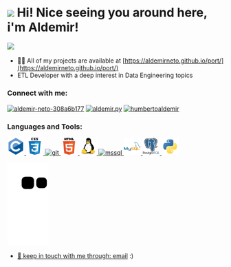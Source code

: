 

<!--
**aldemirneto/aldemirneto** is a ✨ _special_ ✨ repository because its `README.md` (this file) appears on your GitHub profile.

Here are some ideas to get you started:
-->
<h1><img src="https://emojis.slackmojis.com/emojis/images/1531849430/4246/blob-sunglasses.gif?1531849430" width="30"/> Hi! Nice seeing you around here, i'm Aldemir!</h1>

   ![](https://visitor-badge.glitch.me/badge?page_id=aldemirneto.aldemirneto)
   - 👨‍💻 All of my projects are available at [https://aldemirneto.github.io/port/](https://aldemirneto.github.io/port/)
   - ETL Developer with a deep interest in Data Engineering topics

<h3 align="left">Connect with me:</h3>
<p align="left">
<a href="https://linkedin.com/in/aldemir-neto-308a6b177" target="blank"><img align="center" src="https://raw.githubusercontent.com/rahuldkjain/github-profile-readme-generator/master/src/images/icons/Social/linked-in-alt.svg" alt="aldemir-neto-308a6b177" height="30" width="40" /></a>
<a href="https://instagram.com/aldemir.py" target="blank"><img align="center" src="https://raw.githubusercontent.com/rahuldkjain/github-profile-readme-generator/master/src/images/icons/Social/instagram.svg" alt="aldemir.py" height="30" width="40" /></a>
<a href="https://www.hackerrank.com/humbertoaldemir" target="blank"><img align="center" src="https://raw.githubusercontent.com/rahuldkjain/github-profile-readme-generator/master/src/images/icons/Social/hackerrank.svg" alt="humbertoaldemir" height="30" width="40" /></a>
</p>

<h3 align="left">Languages and Tools:</h3>
<p align="left"> <a href="https://www.cprogramming.com/" target="_blank"> <img src="https://raw.githubusercontent.com/devicons/devicon/master/icons/c/c-original.svg" alt="c" width="40" height="40"/> </a> <a href="https://www.w3schools.com/css/" target="_blank"> <img src="https://raw.githubusercontent.com/devicons/devicon/master/icons/css3/css3-original-wordmark.svg" alt="css3" width="40" height="40"/> </a> <a href="https://git-scm.com/" target="_blank"> <img src="https://www.vectorlogo.zone/logos/git-scm/git-scm-icon.svg" alt="git" width="40" height="40"/> </a> <a href="https://www.w3.org/html/" target="_blank"> <img src="https://raw.githubusercontent.com/devicons/devicon/master/icons/html5/html5-original-wordmark.svg" alt="html5" width="40" height="40"/> </a> <a href="https://www.linux.org/" target="_blank"> <img src="https://raw.githubusercontent.com/devicons/devicon/master/icons/linux/linux-original.svg" alt="linux" width="40" height="40"/> </a> <a href="https://www.microsoft.com/en-us/sql-server" target="_blank"> <img src="https://www.svgrepo.com/show/303229/microsoft-sql-server-logo.svg" alt="mssql" width="40" height="40"/> </a> <a href="https://www.mysql.com/" target="_blank"> <img src="https://raw.githubusercontent.com/devicons/devicon/master/icons/mysql/mysql-original-wordmark.svg" alt="mysql" width="40" height="40"/> </a> <a href="https://www.postgresql.org" target="_blank"> <img src="https://raw.githubusercontent.com/devicons/devicon/master/icons/postgresql/postgresql-original-wordmark.svg" alt="postgresql" width="40" height="40"/> </a> <a href="https://www.python.org" target="_blank"> <img src="https://raw.githubusercontent.com/devicons/devicon/master/icons/python/python-original.svg" alt="python" width="40" height="40"/> </a> </p>

 
 <div>
  

  <a href="https://github.com/aldemirneto">
  
  ![Snake animation](https://github.com/aldemirneto/aldemirneto/blob/output/github-contribution-grid-snake.svg)
  
</div>
  

- 💼 keep in touch with me through: [email](mailto:humbertoaldemir@gmail.com) :)

